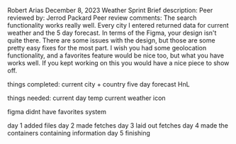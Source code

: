 Robert Arias
December 8, 2023
Weather Sprint
Brief description:
Peer reviewed by: Jerrod Packard
Peer review comments: The search functionality works really well. Every city I entered returned data for current weather and the 5 day forecast. In terms of the Figma, your design isn't quite there. There are some issues with the design, but those are some pretty easy fixes for the most part. I wish you had some geolocation functionality, and a favorites feature would be nice too, but what you have works well. If you kept working on this you would have a nice piece to show off.

things completed: 
current city + country 
five day forecast HnL

things needed:
current day temp 
current weather icon 

figma didnt have favorites system 

day 1 added files
day 2 made fetches
day 3 laid out fetches
day 4 made the containers containing information 
day 5 finishing